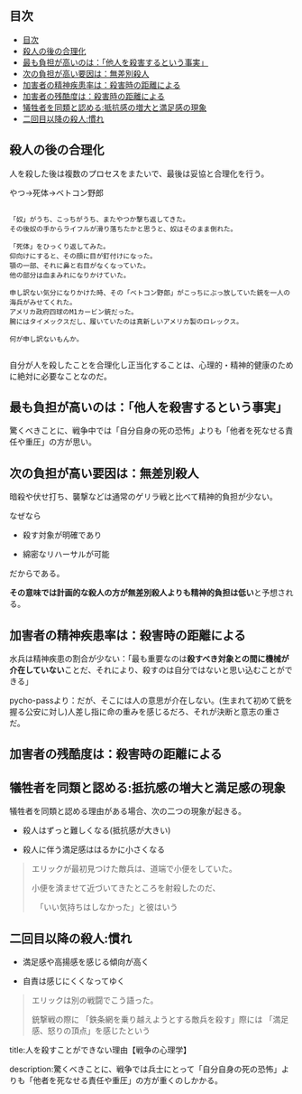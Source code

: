 
## 目次

- [目次](#目次)
- [殺人の後の合理化](#殺人の後の合理化)
- [最も負担が高いのは：「他人を殺害するという事実」](#最も負担が高いのは他人を殺害するという事実)
- [次の負担が高い要因は：無差別殺人](#次の負担が高い要因は無差別殺人)
- [加害者の精神疾患率は：殺害時の距離による](#加害者の精神疾患率は殺害時の距離による)
- [加害者の残酷度は：殺害時の距離による](#加害者の残酷度は殺害時の距離による)
- [犠牲者を同類と認める:抵抗感の増大と満足感の現象](#犠牲者を同類と認める抵抗感の増大と満足感の現象)
- [二回目以降の殺人:慣れ](#二回目以降の殺人慣れ)


## 殺人の後の合理化

人を殺した後は複数のプロセスをまたいで、最後は妥協と合理化を行う。

やつ→死体→ベトコン野郎

<pre><code>
「奴」がうち、こっちがうち、またやつか撃ち返してきた。
その後奴の手からライフルが滑り落ちたかと思うと、奴はそのまま倒れた。

「死体」をひっくり返してみた。
仰向けにすると、その顔に目が釘付けになった。
顎の一部、それに鼻と右目がなくなっていた。
他の部分は血まみれになりかけていた。

申し訳ない気分になりかけた時、その「ベトコン野郎」がこっちにぶっ放していた銃を一人の海兵がみせてくれた。
アメリカ政府四球のM1カービン銃だった。
腕にはタイメックスだし、履いていたのは真新しいアメリカ製のロレックス。

何が申し訳ないもんか。

</code></pre>

自分が人を殺したことを合理化し正当化することは、心理的・精神的健康のために絶対に必要なことなのだ。






## 最も負担が高いのは：「他人を殺害するという事実」

驚くべきことに、戦争中では「自分自身の死の恐怖」よりも「他者を死なせる責任や重圧」の方が思い。


## 次の負担が高い要因は：無差別殺人

暗殺や伏せ打ち、襲撃などは通常のゲリラ戦と比べて精神的負担が少ない。

なぜなら

- 殺す対象が明確であり

- 綿密なリハーサルが可能

だからである。

**その意味では計画的な殺人の方が無差別殺人よりも精神的負担は低い**と予想される。






## 加害者の精神疾患率は：殺害時の距離による

水兵は精神疾患の割合が少ない：「最も重要なのは**殺すべき対象との間に機械が介在していない**ことだ、それにより、殺すのは自分ではないと思い込むことができる」

pycho-passより：だが、そこには人の意思が介在しない。(生まれて初めて銃を握る公安に対し)人差し指に命の重みを感じるだろ、それが決断と意志の重さだ。





## 加害者の残酷度は：殺害時の距離による



## 犠牲者を同類と認める:抵抗感の増大と満足感の現象

犠牲者を同類と認める理由がある場合、次の二つの現象が起きる。

- 殺人はずっと難しくなる(抵抗感が大きい)

- 殺人に伴う満足感ははるかに小さくなる

> エリックが最初見つけた敵兵は、道端で小便をしていた。
> 
> 小便を済ませて近づいてきたところを射殺したのだ、
> 
>　「いい気持ちはしなかった」と彼はいう


## 二回目以降の殺人:慣れ

- 満足感や高揚感を感じる傾向が高く

- 自責は感じにくくなってゆく

> エリックは別の戦闘でこう語った。
> 
> 銃撃戦の際に
> 「鉄条網を乗り越えようとする敵兵を殺す」際には
> 「満足感、怒りの頂点」を感じたという



title:人を殺すことができない理由【戦争の心理学】

description:驚くべきことに、戦争では兵士にとって「自分自身の死の恐怖」よりも「他者を死なせる責任や重圧」の方が重くのしかかる。
